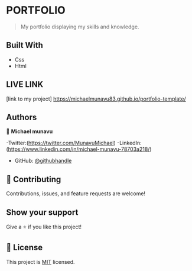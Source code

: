 


# PORTFOLIO 

> My portfolio displaying my skills and knowledge.


## Built With

- Css
- Html

## LIVE LINK
[link to my project] https://michaelmunavu83.github.io/portfolio-template/

## Authors

👤 **Michael munavu**


-Twitter:(https://twitter.com/MunavuMichael)
-LinkedIn:(https://www.linkedin.com/in/michael-munavu-78703a218/)
- GitHub: [@githubhandle](https://github.com/MICHAELMUNAVU83)

## 🤝 Contributing

Contributions, issues, and feature requests are welcome!



## Show your support

Give a ⭐️ if you like this project!

## 📝 License

This project is [MIT](./MIT.md) licensed.



